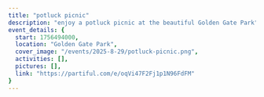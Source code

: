 ```yaml
---
title: "potluck picnic"
description: "enjoy a potluck picnic at the beautiful Golden Gate Park"
event_details: {
  start: 1756494000,
  location: "Golden Gate Park",
  cover_image: "/events/2025-8-29/potluck-picnic.png",
  activities: [],
  pictures: [],
  link: "https://partiful.com/e/oqVi47F2Fj1p1N96FdFM"
}
---
```

